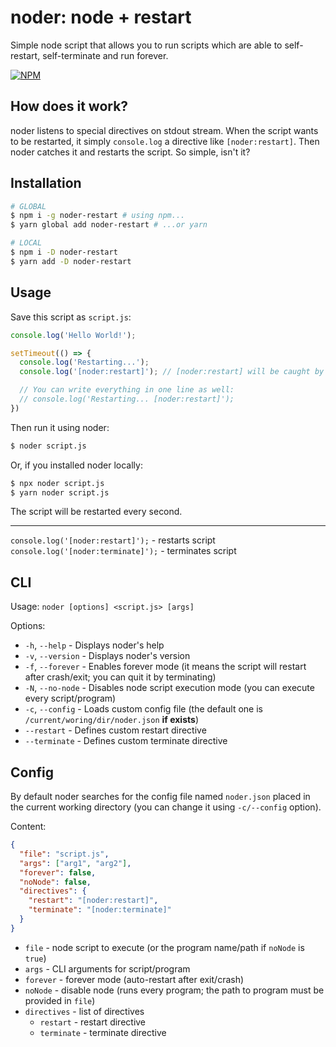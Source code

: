 # noder: node + restart

Simple node script that allows you to run scripts which are able to
self-restart, self-terminate and run forever.

[![NPM](https://nodei.co/npm/noder-restart.png)](https://nodejs.com/package/noder-restart)

## How does it work?

noder listens to special directives on stdout stream. When the script wants to
be restarted, it simply `console.log` a directive like `[noder:restart]`. Then
noder catches it and restarts the script. So simple, isn't it?

## Installation

```sh
# GLOBAL
$ npm i -g noder-restart # using npm...
$ yarn global add noder-restart # ...or yarn

# LOCAL
$ npm i -D noder-restart
$ yarn add -D noder-restart
```

## Usage

Save this script as `script.js`:

```js
console.log('Hello World!');

setTimeout(() => {
  console.log('Restarting...');
  console.log('[noder:restart]'); // [noder:restart] will be caught by noder and will cause the script to restart

  // You can write everything in one line as well:
  // console.log('Restarting... [noder:restart]');
})
```

Then run it using noder:

```sh
$ noder script.js
```

Or, if you installed noder locally:

```sh
$ npx noder script.js
$ yarn noder script.js
```

The script will be restarted every second.

---

`console.log('[noder:restart]');` - restarts script  
`console.log('[noder:terminate]');` - terminates script

## CLI

Usage: `noder [options] <script.js> [args]`

Options:

- `-h`, `--help` - Displays noder's help
- `-v`, `--version` - Displays noder's version
- `-f`, `--forever` - Enables forever mode (it means the script will restart after crash/exit; you can quit it by terminating)
- `-N`, `--no-node` - Disables node script execution mode (you can execute every script/program)
- `-c`, `--config` - Loads custom config file (the default one is `/current/woring/dir/noder.json` **if exists**)
- `--restart` - Defines custom restart directive
- `--terminate` - Defines custom terminate directive

## Config

By default noder searches for the config file named `noder.json` placed in the
current working directory (you can change it using `-c/--config` option).

Content:

```json
{
  "file": "script.js",
  "args": ["arg1", "arg2"],
  "forever": false,
  "noNode": false,
  "directives": {
    "restart": "[noder:restart]",
    "terminate": "[noder:terminate]"
  }
}
```

- `file` - node script to execute (or the program name/path if `noNode` is `true`)
- `args` - CLI arguments for script/program
- `forever` - forever mode (auto-restart after exit/crash)
- `noNode` - disable node (runs every program; the path to program must be provided in `file`)
- `directives` - list of directives
  - `restart` - restart directive
  - `terminate` - terminate directive
